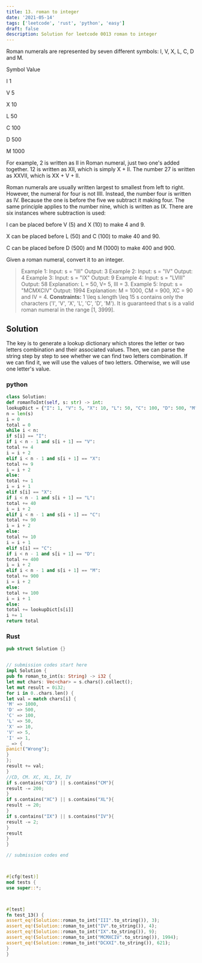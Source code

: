 ```yaml
---
title: 13. roman to integer
date: '2021-05-14'
tags: ['leetcode', 'rust', 'python', 'easy']
draft: false
description: Solution for leetcode 0013 roman to integer
---
```




Roman numerals are represented by seven different symbols: I, V, X, L, C, D and M.



Symbol       Value

I             1

V             5

X             10

L             50

C             100

D             500

M             1000

For example, 2 is written as II in Roman numeral, just two one's added together. 12 is written as XII, which is simply X + II. The number 27 is written as XXVII, which is XX + V + II.

Roman numerals are usually written largest to smallest from left to right. However, the numeral for four is not IIII. Instead, the number four is written as IV. Because the one is before the five we subtract it making four. The same principle applies to the number nine, which is written as IX. There are six instances where subtraction is used:



I can be placed before V (5) and X (10) to make 4 and 9.

X can be placed before L (50) and C (100) to make 40 and 90.

C can be placed before D (500) and M (1000) to make 400 and 900.



Given a roman numeral, convert it to an integer.



>   Example 1:
>   Input: s <TeX>=</TeX> "III"
>   Output: 3
>   Example 2:
>   Input: s <TeX>=</TeX> "IV"
>   Output: 4
>   Example 3:
>   Input: s <TeX>=</TeX> "IX"
>   Output: 9
>   Example 4:
>   Input: s <TeX>=</TeX> "LVIII"
>   Output: 58
>   Explanation: L <TeX>=</TeX> 50, V<TeX>=</TeX> 5, III <TeX>=</TeX> 3.
>   Example 5:
>   Input: s <TeX>=</TeX> "MCMXCIV"
>   Output: 1994
>   Explanation: M <TeX>=</TeX> 1000, CM <TeX>=</TeX> 900, XC <TeX>=</TeX> 90 and IV <TeX>=</TeX> 4.
**Constraints:**
>   	1 <TeX>\leq</TeX> s.length <TeX>\leq</TeX> 15
>   	s contains only the characters ('I', 'V', 'X', 'L', 'C', 'D', 'M').
>   	It is guaranteed that s is a valid roman numeral in the range [1, 3999].


## Solution
The key is to generate a lookup dictionary which stores the letter or two letters combination and their associated values. Then, we can parse the string step by step to see whether we can find two letters combination. If we can find it, we will use the values of two letters. Otherwise, we will use one letter's value.


### python
```python
class Solution:
def romanToInt(self, s: str) -> int:
lookupDict = {"I": 1, "V": 5, "X": 10, "L": 50, "C": 100, "D": 500, "M": 1000, "IV": 4, "IX": 9, "XL": 40, "XC": 90, "CD": 400, "CM": 900}
n = len(s)
i = 0
total = 0
while i < n:
if s[i] == "I":
if i < n - 1 and s[i + 1] == "V":
total += 4
i = i + 2
elif i < n - 1 and s[i + 1] == "X":
total += 9
i = i + 2
else:
total += 1
i = i + 1
elif s[i] == "X":
if i < n - 1 and s[i + 1] == "L":
total += 40
i = i + 2
elif i < n - 1 and s[i + 1] == "C":
total += 90
i = i + 2
else:
total += 10
i = i + 1
elif s[i] == "C":
if i < n - 1 and s[i + 1] == "D":
total += 400
i = i + 2
elif i < n - 1 and s[i + 1] == "M":
total += 900
i = i + 2
else:
total += 100
i = i + 1
else:
total += lookupDict[s[i]]
i += 1
return total
```


### Rust
```rust
pub struct Solution {}


// submission codes start here
impl Solution {
pub fn roman_to_int(s: String) -> i32 {
let mut chars: Vec<char> = s.chars().collect();
let mut result = 0i32;
for i in 0..chars.len() {
let val = match chars[i] {
'M' => 1000,
'D' => 500,
'C' => 100,
'L' => 50,
'X' => 10,
'V' => 5,
'I' => 1,
_ => {
panic!("Wrong");
}
};
result += val;
}
//CD, CM. XC, XL, IX, IV
if s.contains("CD") || s.contains("CM"){
result -= 200;
}
if s.contains("XC") || s.contains("XL"){
result -= 20;
}
if s.contains("IX") || s.contains("IV"){
result -= 2;
}
result
}
}

// submission codes end



#[cfg(test)]
mod tests {
use super::*;



#[test]
fn test_13() {
assert_eq!(Solution::roman_to_int("III".to_string()), 3);
assert_eq!(Solution::roman_to_int("IV".to_string()), 4);
assert_eq!(Solution::roman_to_int("IX".to_string()), 9);
assert_eq!(Solution::roman_to_int("MCMXCIV".to_string()), 1994);
assert_eq!(Solution::roman_to_int("DCXXI".to_string()), 621);
}
}

```
